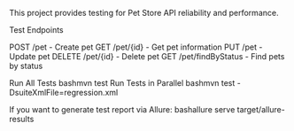 This project provides testing for Pet Store API reliability and performance.

Test Endpoints

POST /pet - Create pet
GET /pet/{id} - Get pet information
PUT /pet - Update pet
DELETE /pet/{id} - Delete pet
GET /pet/findByStatus - Find pets by status

Run All Tests
bashmvn test
Run Tests in Parallel
bashmvn test -DsuiteXmlFile=regression.xml

If you want to generate test report via Allure:
bashallure serve target/allure-results
